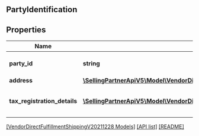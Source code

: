 ## PartyIdentification

## Properties

Name | Type | Description | Notes
------------ | ------------- | ------------- | -------------
**party_id** | **string** | Assigned Identification for the party. |
**address** | [**\SellingPartnerApiV5\Model\VendorDirectFulfillmentShippingV20211228\Address**](Address.md) |  | [optional]
**tax_registration_details** | [**\SellingPartnerApiV5\Model\VendorDirectFulfillmentShippingV20211228\TaxRegistrationDetails[]**](TaxRegistrationDetails.md) | Tax registration details of the entity. | [optional]

[[VendorDirectFulfillmentShippingV20211228 Models]](../) [[API list]](../../Api) [[README]](../../../README.md)
